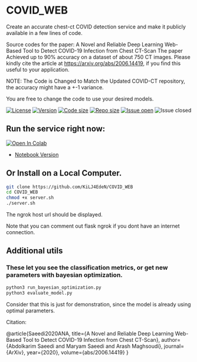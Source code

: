 # COVID_WEB

Create an accurate chest-ct COVID detection service and make it publicly available in a few lines of code.

Source codes for the paper: 
A Novel and Reliable Deep Learning Web-Based Tool to Detect COVID-19 Infection from Chest CT-Scan
The paper Achieved up to 90% accuracy on a dataset of about 750 CT images.
Please kindly cite the article at https://arxiv.org/abs/2006.14419, if you find this useful to your application.

NOTE: The Code is Changed to Match the Updated COVID-CT repository, the accuracy might have a +-1 variance.

You are free to change the code to use your desired models.

[![License](https://img.shields.io/github/license/KiLJ4EdeN/Realtime_FacialRecognition)](https://img.shields.io/github/license/KiLJ4EdeN/COVID_WEB) [![Version](https://img.shields.io/github/v/tag/KiLJ4EdeN/COVID_WEB)](https://img.shields.io/github/v/tag/KiLJ4EdeN/COVID_WEB) [![Code size](https://img.shields.io/github/languages/code-size/KiLJ4EdeN/COVID_WEB)](https://img.shields.io/github/languages/code-size/KiLJ4EdeN/COVID_WEB) [![Repo size](https://img.shields.io/github/repo-size/KiLJ4EdeN/COVID_WEB)](https://img.shields.io/github/repo-size/KiLJ4EdeN/COVID_WEB) [![Issue open](https://img.shields.io/github/issues/KiLJ4EdeN/COVID_WEB)](https://img.shields.io/github/issues/KiLJ4EdeN/COVID_WEB)
![Issue closed](https://img.shields.io/github/issues-closed/KiLJ4EdeN/COVID_WEB)

## Run the service right now:

[![Open In Colab](https://colab.research.google.com/assets/colab-badge.svg)](https://colab.research.google.com/github/KiLJ4EdeN/COVID_WEB/blob/master/notebook_service.ipynb)

* [Notebook Version](https://github.com/KiLJ4EdeN/COVID_WEB/blob/master/notebook_service.ipynb)

## Or Install on a Local Computer.

```bash
git clone https://github.com/KiLJ4EdeN/COVID_WEB
cd COVID_WEB
chmod +x server.sh
./server.sh
```

The ngrok host url should be displayed.

Note that you can comment out flask ngrok if you dont have an internet connection.

## Additional utils
### These let you see the classification metrics, or get new parameters with bayesian optimization.
```bash
python3 run_bayesian_optimization.py
python3 evaluate_model.py
```
Consider that this is just for demonstration, since the model is already using optimal parameters.


Citation:

@article{Saeedi2020ANA,
  title={A Novel and Reliable Deep Learning Web-Based Tool to Detect COVID-19 Infection from Chest CT-Scan},
  author={Abdolkarim Saeedi and Maryam Saeedi and Arash Maghsoudi},
  journal={ArXiv},
  year={2020},
  volume={abs/2006.14419}
}
